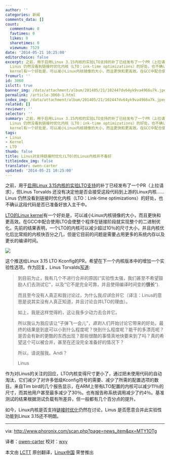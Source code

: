 ```yaml
---
author: ''
categories: 新闻
comments_data: []
count:
  commentnum: 0
  favtimes: 0
  likes: 0
  sharetimes: 0
  viewnum: 7529
date: '2014-05-21 10:25:00'
editorchoice: false
excerpt: 之前，用于启用Linux 3.15内核的实验LTO支持的补丁已经发布了一个PR（上拉请求），但Linus Torvalds 还没有决定他是否会接受这段代码到上游的Linux内核
  Linus 仍然没看到链接时优化内核（LTO：ink-time optimizations）的好处，也不确认这段代码是否已准备好放入主干中。 LTO的Linux
  kernel有一个好处是，可以减小Linux内核镜像的大小，而且更快和更高效。在GCC中配合使用LTO会使整个程序在链接阶段就实现整个的二进制优化。先前的结果表明，一个LTO的内核可以减少超过10％的尺寸大小，并且内核优化后比常规的内核快百分之几，但是它目前
fromurl: ''
id: 3060
islctt: true
banner_img: /data/attachment/album/201405/21/102447dv64yk9va4966u7k.jpeg
permalink: /article-3060-1.html
index_img: /data/attachment/album/201405/21/102447dv64yk9va4966u7k.jpeg.thumb.jpg
related: []
reviewer: ''
selector: ''
summary: 之前，用于启用Linux 3.15内核的实验LTO支持的补丁已经发布了一个PR（上拉请求），但Linus Torvalds 还没有决定他是否会接受这段代码到上游的Linux内核
  Linus 仍然没看到链接时优化内核（LTO：ink-time optimizations）的好处，也不确认这段代码是否已准备好放入主干中。 LTO的Linux
  kernel有一个好处是，可以减小Linux内核镜像的大小，而且更快和更高效。在GCC中配合使用LTO会使整个程序在链接阶段就实现整个的二进制优化。先前的结果表明，一个LTO的内核可以减少超过10％的尺寸大小，并且内核优化后比常规的内核快百分之几，但是它目前
tags:
- Linux
- Kernel
- LTO
thumb: false
title: Linus对支持链接时优化(LTO)的Linux内核并不看好
titleindex_img: false
translator: owen-carter
updated: '2014-05-21 10:25:00'
---
```


之前，用于[启用Linux 3.15内核的实验LTO支持](http://www.phoronix.com/scan.php?page=news_item&px=MTY1ODA)的补丁已经发布了一个PR（上拉请求），但Linus Torvalds 还没有决定他是否会接受这段代码到上游的Linux内核…… Linus 仍然没看到链接时优化内核（LTO：Link-time optimizations）的好处，也不确认这段代码是否已准备好放入主干中。


[LTO的Linux kernel](http://www.phoronix.com/scan.php?page=news_item&px=MTY0OTc)有一个好处是，可以减小Linux内核镜像的大小，而且更快和更高效。在GCC中配合使用LTO会使整个程序在链接阶段就实现整个的二进制优化。先前的结果表明，一个LTO的内核可以减少超过10％的尺寸大小，并且内核优化后比常规的内核快百分之几，但是它目前的问题是需要占用更多的系统内存以及更长的编译时间。


![](/data/attachment/album/201405/21/102447dv64yk9va4966u7k.jpeg)


这个推送给Linux 3.15 LTO Kconfig的PR，希望在下一个内核版本中的增加一个实验性选项。作为回复，Linus Torvalds[写道](http://lkml.iu.edu/hypermail/linux/kernel/1404.1/00275.html):



> 
> 到目前为止，我有几个不进行合并的原因(“实验性太强，我们甚至不希望鼓励人们去测试它”，以及“它不是完全可靠，并且使得编译时间变的**很长**").
> 
> 
> 而且至今没有人真正和我讨论过，为什么我*应该*合并它（译注：Linus的意思是说其实没有人真正知道，并且讨论合并LTO的理由）。
> 
> 
> 如上，我是这样觉得的，这让我多少动力去合并它。
> 
> 
> 所以我认为我应该让“子弹飞一会儿”，*直到*人们开始讨论它带来的好处。最终的结果是到底可以小到什么程度呢？快到什么程度呢？能干的多漂亮呢？是否会有新的更酷的东西出现？那些很酷的事情真地快要来到了吗？真的希望这个可以被合并，甚至在还没完全准备好的情况下？
> 
> 
> 所以，请说服我。Andi？
> 
> 
> Linus
> 
> 
> 


作为对Linus的关注的回应，LTO内核变得尺寸更小了，通过把未使用代码的自动淘汰，它们减少了对许多低级Kconfig符号的需要、减少了所需的配置选项的数目。来自Tim bird的几个报告显示，在ARM上带有LTO配置的内核可以减少11％的尺寸，而其他用户甚至最多减少了30％。也有报告称系统调用减少了约4％。基准测试的结果根据测试负载有所差异，但一般都有几个百分点的提升。


如今，Linux内核是否支持[链接时优化](http://www.phoronix.com/scan.php?page=search&q=link-time+optimization)仍然在讨论，Linus 是否愿意合并此实验性功能到Linux 3.15还不明朗。




---


via: <http://www.phoronix.com/scan.php?page=news_item&px=MTY1OTg>


译者：[owen-carter](https://github.com/owen-carter) 校对：[wxy](https://github.com/wxy)


本文由 [LCTT](https://github.com/LCTT/TranslateProject) 原创翻译，[Linux中国](http://linux.cn/) 荣誉推出